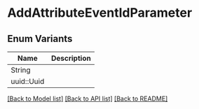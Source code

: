# AddAttributeEventIdParameter

## Enum Variants

| Name | Description |
|---- | -----|
| String |  |
| uuid::Uuid |  |

[[Back to Model list]](../README.md#documentation-for-models) [[Back to API list]](../README.md#documentation-for-api-endpoints) [[Back to README]](../README.md)


